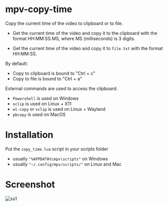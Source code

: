 # mpv-copy-time
Copy the current time of the video to clipboard or to file.

- Get the current time of the video and copy it to the clipboard with the format HH:MM:SS.MS, where MS (milliseconds) is 3 digits.

- Get the current time of the video and copy it to `file.txt` with the format HH:MM:SS.


By default:
- Copy to clipboard is bound to "Ctrl + c"
- Copy to file is bound to "Ctrl + a"

External commands are used to access the clipboard:
- `Powershell` is used on Windows
- `xclip` is used on Linux + X11
- `wl-copy` or `xclip` is used on Linux + Wayland
- `pbcopy` is used on MacOS

# Installation

Put the `copy_time.lua` script in your scripts folder
- usually `"%APPDATA%\mpv\scripts"` on Windows
- usually `"~/.config/mpv/scripts/"` on Linux and Mac

# Screenshot
![ss1](https://user-images.githubusercontent.com/40000640/111867156-02f68a00-8951-11eb-84a8-c78616c68aa3.PNG)
